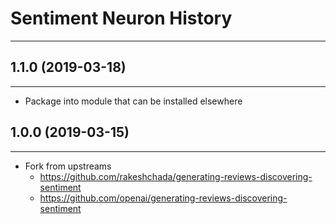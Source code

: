 # Sentiment Neuron History
------

## 1.1.0 (2019-03-18)
------

* Package into module that can be installed elsewhere

## 1.0.0 (2019-03-15)
------

* Fork from upstreams
  * https://github.com/rakeshchada/generating-reviews-discovering-sentiment
  * https://github.com/openai/generating-reviews-discovering-sentiment
